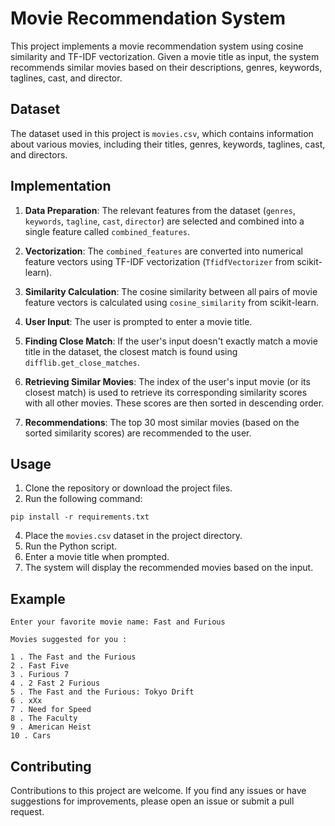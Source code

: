 # Movie Recommendation System

This project implements a movie recommendation system using cosine similarity and TF-IDF vectorization. Given a movie title as input, the system recommends similar movies based on their descriptions, genres, keywords, taglines, cast, and director.

## Dataset

The dataset used in this project is `movies.csv`, which contains information about various movies, including their titles, genres, keywords, taglines, cast, and directors.

## Implementation

1. **Data Preparation**: The relevant features from the dataset (`genres`, `keywords`, `tagline`, `cast`, `director`) are selected and combined into a single feature called `combined_features`.

2. **Vectorization**: The `combined_features` are converted into numerical feature vectors using TF-IDF vectorization (`TfidfVectorizer` from scikit-learn).

3. **Similarity Calculation**: The cosine similarity between all pairs of movie feature vectors is calculated using `cosine_similarity` from scikit-learn.

4. **User Input**: The user is prompted to enter a movie title.

5. **Finding Close Match**: If the user's input doesn't exactly match a movie title in the dataset, the closest match is found using `difflib.get_close_matches`.

6. **Retrieving Similar Movies**: The index of the user's input movie (or its closest match) is used to retrieve its corresponding similarity scores with all other movies. These scores are then sorted in descending order.

7. **Recommendations**: The top 30 most similar movies (based on the sorted similarity scores) are recommended to the user.

## Usage

1. Clone the repository or download the project files.
2. Run the following command:
```
pip install -r requirements.txt
```
4. Place the `movies.csv` dataset in the project directory.
5. Run the Python script.
6. Enter a movie title when prompted.
7. The system will display the recommended movies based on the input.

## Example
```
Enter your favorite movie name: Fast and Furious

Movies suggested for you : 

1 . The Fast and the Furious
2 . Fast Five
3 . Furious 7
4 . 2 Fast 2 Furious
5 . The Fast and the Furious: Tokyo Drift
6 . xXx
7 . Need for Speed
8 . The Faculty
9 . American Heist
10 . Cars
```

## Contributing

Contributions to this project are welcome. If you find any issues or have suggestions for improvements, please open an issue or submit a pull request.
